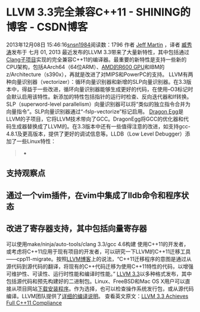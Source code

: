 # LLVM 3.3完全兼容C++11 - SHINING的博客 - CSDN博客
2013年12月08日 15:46:16[snsn1984](https://me.csdn.net/snsn1984)阅读数：1796
作者 [Jeff
 Martin](http://www.infoq.com/cn/author/Jeff-Martin) ，译者 [臧秀涛](http://www.infoq.com/cn/author/%E8%87%A7%E7%A7%80%E6%B6%9B)发布于
 七月 01, 2013
最近发布的LLVM 3.3带来了大量新特性，其中包括通过[Clang子项目](http://www.infoq.com/news/2013/04/clang_CPP11)实现的完全兼容C++11的编译器。最重要的新特性是支持一些新的CPU架构，包括AArch64（64位ARM）、[AMD的R600
 GPU](http://en.wikipedia.org/wiki/R600_%28ASIC%29)和IBM的z/Architecture（s390x），再就是改进了对MIPS和PowerPC的支持。
LLVM有两种向量识别器（vectorizer）：循环向量识别器和新增的SLP向量识别器。在3.3版本中，得益于一些改进，循环向量识别器能够生成更好的代码，在使用–O3标记时会默认启用该特性。新添加的特性包括指针的运行时检查、反向迭代器和If转换。SLP（superword-level parallelism）向量识别器可以将“类似的独立指令合并为向量指令”。SLP向量识别器通过“-fslp-vectorize”标记启用。
[Dragon Egg](http://dragonegg.llvm.org/)是LLVM的子项目，它将LLVM技术带向了GCC。DragonEgg将GCC的优化器和代码生成器替换成了LLVM的。在3.3版本中还有一些值得注意的改进，如支持gcc-4.8.1及更高版本，提供了更好的调试信息等。LLDB（Low
 Level Debugger）添加了一些Linux特性：
> - 
支持观察点
- 
通过一个vim插件，在vim中集成了lldb命令和程序状态
- 
改进了寄存器支持，其中包括向量寄存器
- 
可以使用make/ninja/auto-tools/clang 3.3/gcc 4.6构建
使用C++11的开发者，或考虑将C++11应用于现有项目的开发者，可以研究一下LLVM的C++11迁移工具——cpp11-migrate。按照[LLVM博客](http://blog.llvm.org/2013/04/status-of-c11-migrator.html)上的说法，“C++11迁移程序的意图是通过从源代码到源代码的翻译，将现有的C++代码迁移为使用C++11特性的代码，以增强可维护性、可读性、运行时性能和编译时性能。”
[LLVM 3.3](http://llvm.org/releases/3.3/docs/ReleaseNotes.html)以多种格式发布，其中包括源代码和预先构建好的二进制包。Linux、FreeBSD和Mac OS X用户可以直接从项目网站[下载安装程序](http://llvm.org/releases/download.html#3.3)。作为选择，也可以检查操作系统发行包，或从源代码编译。LLVM团队提供了[详细的编译说明](http://llvm.org/docs/GettingStarted.html)。
查看英文原文：[LLVM 3.3 Achieves
 Full C++11 Compliance](http://www.infoq.com/news/2013/06/llvm33)
